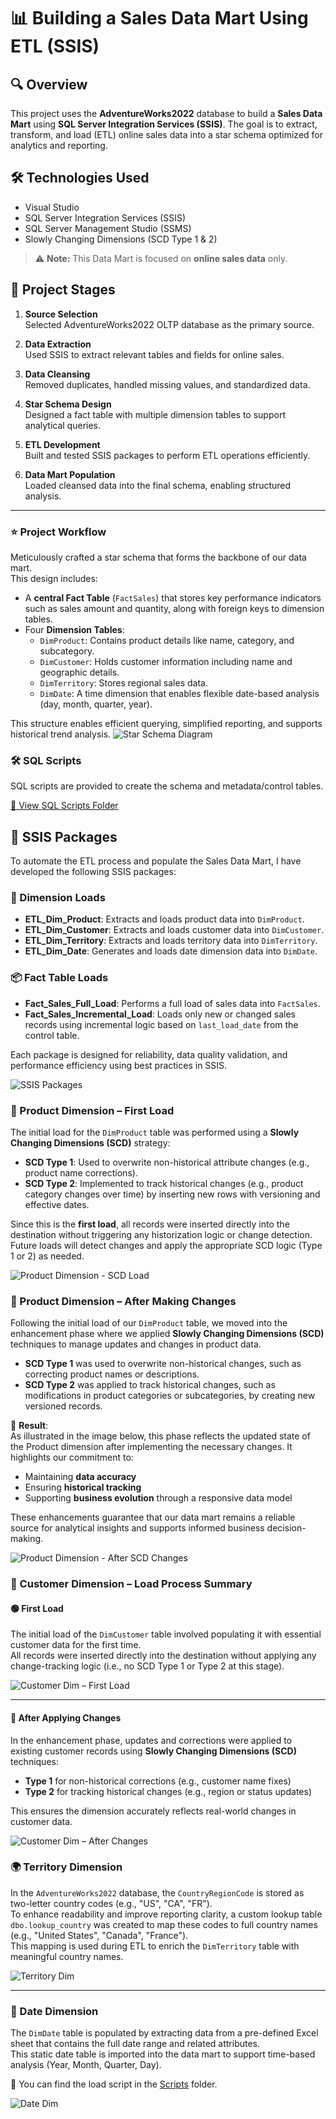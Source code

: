 # 📊 Building a Sales Data Mart Using ETL (SSIS)

## 🔍 Overview
This project uses the **AdventureWorks2022** database to build a **Sales Data Mart** using **SQL Server Integration Services (SSIS)**. The goal is to extract, transform, and load (ETL) online sales data into a star schema optimized for analytics and reporting.

## 🛠️ Technologies Used
- Visual Studio  
- SQL Server Integration Services (SSIS)  
- SQL Server Management Studio (SSMS)  
- Slowly Changing Dimensions (SCD Type 1 & 2)

> ⚠️ **Note:** This Data Mart is focused on **online sales data** only.

## 🚀 Project Stages

1. **Source Selection**  
   Selected AdventureWorks2022 OLTP database as the primary source.

2. **Data Extraction**  
   Used SSIS to extract relevant tables and fields for online sales.

3. **Data Cleansing**  
   Removed duplicates, handled missing values, and standardized data.

4. **Star Schema Design**  
   Designed a fact table with multiple dimension tables to support analytical queries.

5. **ETL Development**  
   Built and tested SSIS packages to perform ETL operations efficiently.

6. **Data Mart Population**  
   Loaded cleansed data into the final schema, enabling structured analysis.

---
### ⭐ Project Workflow

Meticulously crafted a star schema that forms the backbone of our data mart.  
This design includes:

- A **central Fact Table** (`FactSales`) that stores key performance indicators such as sales amount and quantity, along with foreign keys to dimension tables.
- Four **Dimension Tables**:
  - `DimProduct`: Contains product details like name, category, and subcategory.
  - `DimCustomer`: Holds customer information including name and geographic details.
  - `DimTerritory`: Stores regional sales data.
  - `DimDate`: A time dimension that enables flexible date-based analysis (day, month, quarter, year).

This structure enables efficient querying, simplified reporting, and supports historical trend analysis.
![Star Schema Diagram](https://github.com/ManarZeita25/sales-datamart-adventureworks2022/blob/main/images/Schema.png)

### 🛠️ SQL Scripts

SQL scripts are provided to create the schema and metadata/control tables.

[📂 View SQL Scripts Folder](https://github.com/ManarZeita25/sales-datamart-adventureworks2022/tree/main/script)

## 🚀 SSIS Packages

To automate the ETL process and populate the Sales Data Mart, I have developed the following SSIS packages:

### 🧱 Dimension Loads
- **ETL_Dim_Product**: Extracts and loads product data into `DimProduct`.
- **ETL_Dim_Customer**: Extracts and loads customer data into `DimCustomer`.
- **ETL_Dim_Territory**: Extracts and loads territory data into `DimTerritory`.
- **ETL_Dim_Date**: Generates and loads date dimension data into `DimDate`.

### 📦 Fact Table Loads
- **Fact_Sales_Full_Load**: Performs a full load of sales data into `FactSales`.
- **Fact_Sales_Incremental_Load**: Loads only new or changed sales records using incremental logic based on `last_load_date` from the control table.

Each package is designed for reliability, data quality validation, and performance efficiency using best practices in SSIS.

![SSIS Packages](https://github.com/ManarZeita25/sales-datamart-adventureworks2022/blob/main/images/SSIS%20Packages.png)
### 🧩 Product Dimension – First Load

The initial load for the `DimProduct` table was performed using a **Slowly Changing Dimensions (SCD)** strategy:

- **SCD Type 1**: Used to overwrite non-historical attribute changes (e.g., product name corrections).
- **SCD Type 2**: Implemented to track historical changes (e.g., product category changes over time) by inserting new rows with versioning and effective dates.

Since this is the **first load**, all records were inserted directly into the destination without triggering any historization logic or change detection. Future loads will detect changes and apply the appropriate SCD logic (Type 1 or 2) as needed.

![Product Dimension - SCD Load](https://github.com/ManarZeita25/sales-datamart-adventureworks2022/blob/main/images/dim_product.png)
### 🔄 Product Dimension – After Making Changes

Following the initial load of our `DimProduct` table, we moved into the enhancement phase where we applied **Slowly Changing Dimensions (SCD)** techniques to manage updates and changes in product data.

- **SCD Type 1** was used to overwrite non-historical changes, such as correcting product names or descriptions.
- **SCD Type 2** was applied to track historical changes, such as modifications in product categories or subcategories, by creating new versioned records.

📌 **Result**:  
As illustrated in the image below, this phase reflects the updated state of the Product dimension after implementing the necessary changes. It highlights our commitment to:

- Maintaining **data accuracy**
- Ensuring **historical tracking**
- Supporting **business evolution** through a responsive data model

These enhancements guarantee that our data mart remains a reliable source for analytical insights and supports informed business decision-making.

![Product Dimension - After SCD Changes](https://github.com/ManarZeita25/sales-datamart-adventureworks2022/blob/main/images/dim_product%202.png)


### 👥 Customer Dimension – Load Process Summary

#### 🟢 First Load
The initial load of the `DimCustomer` table involved populating it with essential customer data for the first time.  
All records were inserted directly into the destination without applying any change-tracking logic (i.e., no SCD Type 1 or Type 2 at this stage).

![Customer Dim – First Load](https://github.com/ManarZeita25/sales-datamart-adventureworks2022/blob/main/images/dim_customer.png)

---

#### 🔄 After Applying Changes
In the enhancement phase, updates and corrections were applied to existing customer records using **Slowly Changing Dimensions (SCD)** techniques:

- **Type 1** for non-historical corrections (e.g., customer name fixes)
- **Type 2** for tracking historical changes (e.g., region or status updates)

This ensures the dimension accurately reflects real-world changes in customer data.

![Customer Dim – After Changes](https://github.com/ManarZeita25/sales-datamart-adventureworks2022/blob/main/images/dim_customer%202.png)

### 🌍 Territory Dimension 

In the `AdventureWorks2022` database, the `CountryRegionCode` is stored as two-letter country codes (e.g., "US", "CA", "FR").  
To enhance readability and improve reporting clarity, a custom lookup table `dbo.lookup_country` was created to map these codes to full country names (e.g., "United States", "Canada", "France").  
This mapping is used during ETL to enrich the `DimTerritory` table with meaningful country names.

![Territory Dim ](https://github.com/ManarZeita25/sales-datamart-adventureworks2022/blob/main/images/dim_Territory.png)


---

### 📅 Date Dimension

The `DimDate` table is populated by extracting data from a pre-defined Excel sheet that contains the full date range and related attributes.  
This static date table is imported into the data mart to support time-based analysis (Year, Month, Quarter, Day).

📄 You can find the load script in the [Scripts](https://github.com/ManarZeita25/sales-datamart-adventureworks2022/blob/main/script/dim_date_populate_table.xls) folder.

![Date Dim ](https://github.com/ManarZeita25/sales-datamart-adventureworks2022/blob/main/images/dim%20date.png)



